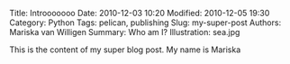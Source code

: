 Title: Introoooooo
Date: 2010-12-03 10:20
Modified: 2010-12-05 19:30
Category: Python
Tags: pelican, publishing
Slug: my-super-post
Authors: Mariska van Willigen
Summary: Who am I?
Illustration: sea.jpg

This is the content of my super blog post. My name is Mariska